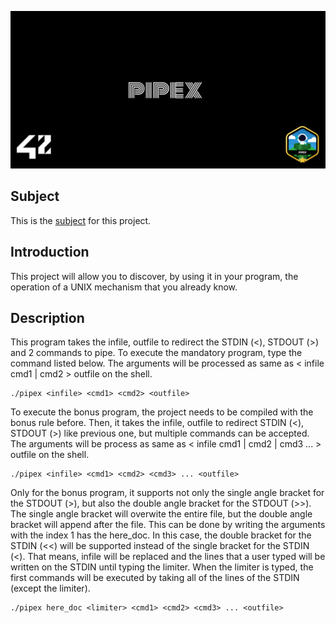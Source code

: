 ![image](https://github.com/ilopez-r/resources/blob/main/covers/cover-pipex-bonus.png?raw=true)

## Subject
This is the [subject](https://github.com/ilopez-r/resources/blob/main/subjects/02_pipex_en.pdf) for this project.

## Introduction
This project will allow you to discover, by using it in your program, the operation of a UNIX mechanism that you already know.

## Description
This program takes the infile, outfile to redirect the STDIN (<), STDOUT (>) and 2 commands to pipe. To execute the mandatory program, type the command listed below. The arguments will be processed as same as < infile cmd1 | cmd2 > outfile on the shell.
```
./pipex <infile> <cmd1> <cmd2> <outfile>
```
To execute the bonus program, the project needs to be compiled with the bonus rule before. Then, it takes the infile, outfile to redirect STDIN (<), STDOUT (>) like previous one, but multiple commands can be accepted. The arguments will be process as same as < infile cmd1 | cmd2 | cmd3 ... > outfile on the shell.
```
./pipex <infile> <cmd1> <cmd2> <cmd3> ... <outfile>
```
Only for the bonus program, it supports not only the single angle bracket for the STDOUT (>), but also the double angle bracket for the STDOUT (>>). The single angle bracket will overwite the entire file, but the double angle bracket will append after the file. This can be done by writing the arguments with the index 1 has the here_doc. In this case, the double bracket for the STDIN (<<) will be supported instead of the single bracket for the STDIN (<). That means, infile will be replaced and the lines that a user typed will be written on the STDIN until typing the limiter. When the limiter is typed, the first commands will be executed by taking all of the lines of the STDIN (except the limiter).
```
./pipex here_doc <limiter> <cmd1> <cmd2> <cmd3> ... <outfile>
```
